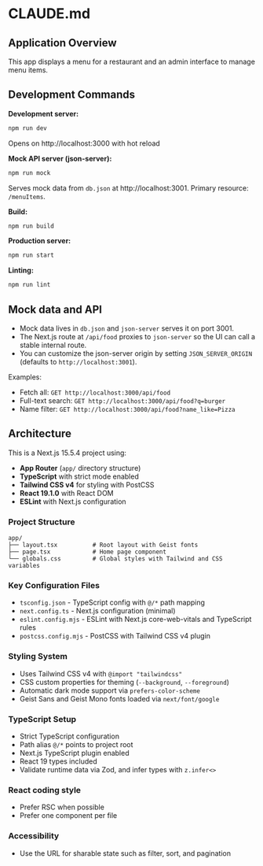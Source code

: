 # CLAUDE.md

## Application Overview

This app displays a menu for a restaurant and an admin interface to manage menu items.

## Development Commands

**Development server:**
```bash
npm run dev
```
Opens on http://localhost:3000 with hot reload

**Mock API server (json-server):**
```bash
npm run mock
```
Serves mock data from `db.json` at http://localhost:3001. Primary resource: `/menuItems`.

**Build:**
```bash
npm run build
```

**Production server:**
```bash
npm run start
```

**Linting:**
```bash
npm run lint
```

## Mock data and API

- Mock data lives in `db.json` and `json-server` serves it on port 3001.
- The Next.js route at `/api/food` proxies to `json-server` so the UI can call a stable internal route.
- You can customize the json-server origin by setting `JSON_SERVER_ORIGIN` (defaults to `http://localhost:3001`).

Examples:

- Fetch all: `GET http://localhost:3000/api/food`
- Full-text search: `GET http://localhost:3000/api/food?q=burger`
- Name filter: `GET http://localhost:3000/api/food?name_like=Pizza`

## Architecture

This is a Next.js 15.5.4 project using:
- **App Router** (`app/` directory structure)
- **TypeScript** with strict mode enabled
- **Tailwind CSS v4** for styling with PostCSS
- **React 19.1.0** with React DOM
- **ESLint** with Next.js configuration

### Project Structure
```
app/
├── layout.tsx          # Root layout with Geist fonts
├── page.tsx            # Home page component
└── globals.css         # Global styles with Tailwind and CSS variables
```

### Key Configuration Files
- `tsconfig.json` - TypeScript config with `@/*` path mapping
- `next.config.ts` - Next.js configuration (minimal)
- `eslint.config.mjs` - ESLint with Next.js core-web-vitals and TypeScript rules
- `postcss.config.mjs` - PostCSS with Tailwind CSS v4 plugin

### Styling System
- Uses Tailwind CSS v4 with `@import "tailwindcss"`
- CSS custom properties for theming (`--background`, `--foreground`)
- Automatic dark mode support via `prefers-color-scheme`
- Geist Sans and Geist Mono fonts loaded via `next/font/google`

### TypeScript Setup
- Strict TypeScript configuration
- Path alias `@/*` points to project root
- Next.js TypeScript plugin enabled
- React 19 types included
- Validate runtime data via Zod, and infer types with `z.infer<>`

### React coding style
- Prefer RSC when possible
- Prefer one component per file

### Accessibility
- Use the URL for sharable state such as filter, sort, and pagination